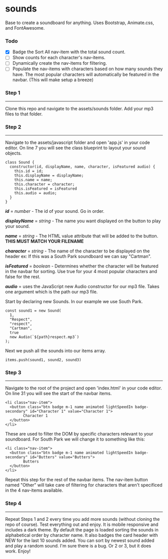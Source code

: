 # sounds

Base to create a soundboard for anything.
Uses Bootstrap, Animate.css, and FontAwesome.

### Todo

- [x] Badge the Sort All nav-item with the total sound count.
- [ ] Show counts for each character's nav-items.
- [ ] Dynamically create the nav-items for filtering.
- [ ] Populate the nav-items with characters based on how many sounds they have. The most popular characters will automatically be featured in the navbar. (This will make setup a breeze)

### Step 1

---

Clone this repo and navigate to the assets/sounds folder.
Add your mp3 files to that folder.

### Step 2

---

Navigate to the assets/javascript folder and open 'app.js' in your code editor.
On line 7 you will see the class blueprint to layout your sound objects.

    class Sound {
      constructor(id, displayName, name, character, isFeatured audio) {
        this.id = id;
        this.displayName = displayName;
        this.name = name;
        this.character = character;
        this.isFeatured = isFeatured
        this.audio = audio;
      }
    }

**_id_** = _number_ - The id of your sound. Go in order.

**_displayName_** = _string_ - The name you want displayed on the button to play your sound.

**_name_** = _string_ - The HTML value attribute that will be added to the button. **THIS MUST MATCH YOUR FILENAME**

**_character_** = _string_ - The name of the character to be displayed on the header ex: If this was a South Park soundboard we can say "Cartman".

**_isFeatured_** = _boolean_ - Determines whether the character will be featured in the navbar for sorting. Use true for your 4 most popular characters and false for the rest.

**_audio_** = uses the JavaScript new Audio constructor for our mp3 file. Takes one argument which is the path our mp3 file.

Start by declaring new Sounds. In our example we use South Park.

    const sound1 = new Sound(
      1,
      "Respect",
      "respect",
      "Cartman",
      true
      new Audio(`${path}respect.mp3`)
    );

Next we push all the sounds into our items array.

    items.push(sound1, sound2, sound3)

### Step 3

---

Navigate to the root of the project and open 'index.html' in your code editor.
On line 31 you will see the start of the navbar items.

    <li class="nav-item">
      <button class="btn badge m-1 name animated lightSpeedIn badge-secondary" id="Character 1" value="Character 1">
            Character 1
      </button>
    </li>

These are used to filter the DOM by specific characters relevant to your soundboard. For South Park we will change it to something like this:

    <li class="nav-item">
      <button class="btn badge m-1 name animated lightSpeedIn badge-secondary" id="Butters" value="Butters">
            Butters
      </button>
    </li>

Repeat this step for the rest of the navbar items. The nav-item button named "Other" will take care of filtering for characters that aren't specificed in the 4 nav-items available.

### Step 4

---

Repeat Steps 1 and 2 every time you add more sounds (without cloning the repo of course). Test everything out and enjoy. It is mobile responsive and includes a dark theme. By default the page is loaded sorting the sounds in alphabetical order by character name. It also badges the card header with NEW for the last 10 sounds added. You can sort by newest sound added and play a random sound.
I'm sure there is a bug. Or 2 or 3, but it does work. Enjoy!
